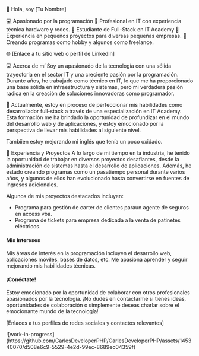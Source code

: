 

<p center>
 
  
👋 Hola, soy [Tu Nombre]

💻 Apasionado por la programación
💼 Profesional en IT con experiencia técnica hardware y redes.
🌱 Estudiante de Full-Stack en IT Academy
🔧 Experiencia en pequeños proyectos para diversas pequeñas empresas.
🚀 Creando programas como hobby y algunos como freelance.

🌐 [Enlace a tu sitio web o perfil de LinkedIn]



💻 Acerca de mí
Soy un apasionado de la tecnología con una sólida trayectoria en el sector IT y una creciente pasión por la programación. Durante años, he trabajado como técnico en IT, lo que me ha proporcionado una base sólida en infraestructura y sistemas, pero mi verdadera pasión radica en la creación de soluciones innovadoras como programador.

🌱 Actualmente, estoy en proceso de perfeccionar mis habilidades como desarrollador full-stack a través de una especialización en IT Academy. Esta formación me ha brindado la oportunidad de profundizar en el mundo del desarrollo web y de aplicaciones, y estoy emocionado por la perspectiva de llevar mis habilidades al siguiente nivel.

Tambiien estoy mejorando mi inglés que tenía un poco oxidado.

🚀 Experiencia y Proyectos
A lo largo de mi tiempo en la industria, he tenido la oportunidad de trabajar en diversos proyectos desafiantes, desde la administración de sistemas hasta el desarrollo de aplicaciones. Además, he estado creando programas como un pasatiempo personal durante varios años, y algunos de ellos han evolucionado hasta convertirse en fuentes de ingresos adicionales.

Algunos de mis proyectos destacados incluyen:
- Programa para gestión de carter de clientes paraun agente de seguros en access vba.
- Programa de tickets para empresa dedicada a la venta de patinetes eléctricos.

#### Mis Intereses
Mis áreas de interés en la programación incluyen el desarrollo web, aplicaciones móviles, bases de datos, etc. Me apasiona aprender y seguir mejorando mis habilidades técnicas.

#### ¡Conéctate!
Estoy emocionado por la oportunidad de colaborar con otros profesionales apasionados por la tecnología. ¡No dudes en contactarme si tienes ideas, oportunidades de colaboración o simplemente deseas charlar sobre el emocionante mundo de la tecnología!

[Enlaces a tus perfiles de redes sociales y contactos relevantes]


</p>
 ![work-in-progress](https://github.com/CarlesDeveloperPHP/CarlesDeveloperPHP/assets/145340070/d508e6c9-5529-4e2d-99ec-8689ec04359f)
